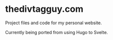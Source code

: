# thedivtagguy.com

Project files and code for my personal website.

Currently being ported from using Hugo to Svelte.